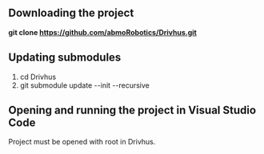 ## Downloading the project
**git clone https://github.com/abmoRobotics/Drivhus.git**
## Updating submodules
1. cd Drivhus
2. git submodule update --init --recursive
## Opening and running the project in Visual Studio Code
Project must be opened with root in Drivhus. 

